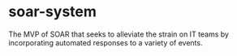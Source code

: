 # soar-system
The MVP of SOAR that seeks to alleviate the strain on IT teams by incorporating automated responses to a variety of events.
